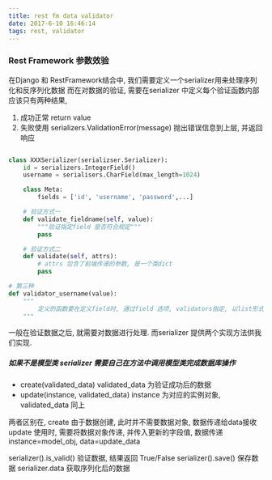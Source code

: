 ```yaml
---
title: rest fm data validator
date: 2017-6-10 16:46:14
tags: rest, validator
---
```

### Rest Framework 参数效验

在Django 和 RestFramework结合中, 我们需要定义一个serializer用来处理序列化和反序列化数据
而在对数据的验证, 需要在serializer 中定义每个验证函数内部应该只有两种结果,

1. 成功正常 return value
2. 失败使用 serializers.ValidationError(message) 抛出错误信息到上层, 并返回响应


```python

class XXXSerializer(serializser.Serializer):
    id = serializers.IntegerField()    
    username = serialisers.CharField(max_length=1024)

    class Meta:
        fields = ['id', 'username', 'password',...]

    # 验证方式一
    def validate_fieldname(self, value):
        """验证指定field 是否符合规定"""
        pass

    # 验证方式二
    def validate(self, attrs):
        # attrs 包含了前端传递的参数, 是一个类dict
        pass

# 第三种
def validator_username(value):
    """
        定义的函数要在定义field时, 通过field 选项, validators指定, 以list形式传入
    """     
```
一般在验证数据之后, 就需要对数据进行处理. 而serializer 提供两个实现方法供我们实现. 
##### 如果不是模型类 serializer 需要自己在方法中调用模型类完成数据库操作
* create(validated_data) validated_data 为验证成功后的数据
* update(instance, validated_data) instance 为对应的实例对象, validated_data 同上

两者区别在, create 由于数据创建, 此时并不需要数据对象, 数据传递给data接收
update 使用时, 需要将数据对象传递, 并传入更新的字段值, 数据传递 instance=model_obj, data=update_data

serializer().is_valid() 验证数据, 结果返回 True/False
serializer().save()     保存数据
serializer.data         获取序列化后的数据

